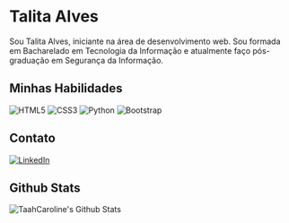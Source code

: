 # Talita Alves

Sou Talita Alves, iniciante na área de desenvolvimento web. Sou formada em Bacharelado em Tecnologia da Informação e atualmente faço pós-graduação em Segurança da Informação.

## Minhas Habilidades 
![HTML5](https://img.shields.io/badge/HTML5-800000?style=for-the-badge&logo=html5)
![CSS3](https://img.shields.io/badge/CSS3-B0C4DE?style=for-the-badge&logo=css3&logoColor=264CE4)
![Python](https://img.shields.io/badge/Python-FFFF00?style=for-the-badge&logo=python)
![Bootstrap](https://img.shields.io/badge/Bootstrap-191970?style=for-the-badge&logo=bootstrap)

## Contato
[![LinkedIn](https://img.shields.io/badge/LinkedIn-B0C4DE?style=for-the-badge&logo=linkedin&logoColor=0E76A8)](https://www.linkedin.com/in/taahcaroline/)


## Github Stats 
![TaahCaroline's Github Stats](https://github-readme-stats.vercel.app/api?username=taahcaroline&theme=transparent&bg_color=000&border_color=DB7093&show_icons=true&icon_color=DB7093&title_color=DB7093&text_color=FFF)

